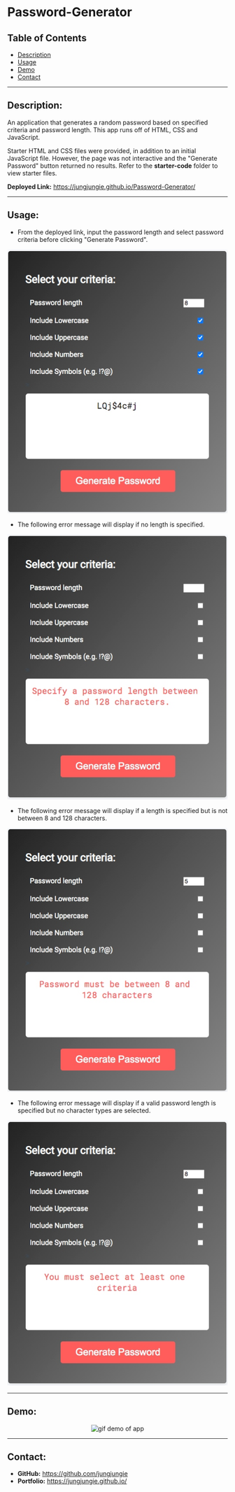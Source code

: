 # Password-Generator

## Table of Contents
* [Description](#Description)
* [Usage](#Usage)
* [Demo](#Demo)
* [Contact](#Contact)


***
## Description:

An application that generates a random password based on specified criteria and password length. This app runs off of HTML, CSS and JavaScript.

Starter HTML and CSS files were provided, in addition to an initial JavaScript file. However, the page was not interactive and the "Generate Password" button returned no results. Refer to the **starter-code** folder to view starter files.

**Deployed Link:** https://jungjungie.github.io/Password-Generator/


***
## Usage:

- From the deployed link, input the password length and select password criteria before clicking "Generate Password".

<p align="center">
  <img src="assets/images/generatedpw.jpg" alt="image of generated password" />
</p>

- The following error message will display if no length is specified.

<p align="center">
  <img src="assets/images/nolength.jpg" alt="image of error message when no password length is specified" />
</p>

- The following error message will display if a length is specified but is not between 8 and 128 characters.

<p align="center">
  <img src="assets/images/wronglength.jpg" alt="image of error message when password length specified is not between 8 and 128 characters" />
</p>

- The following error message will display if a valid password length is specified but no character types are selected.

<p align="center">
  <img src="assets/images/nocriteria.jpg" alt="image of error message when password length is valid but no character types are selected" />
</p>


***
## Demo:
<p align="center">
  <img src="assets/images/demo.gif" alt="gif demo of app" />
</p>


***
## Contact:
- **GitHub:** https://github.com/jungjungie
- **Portfolio:** https://jungjungie.github.io/